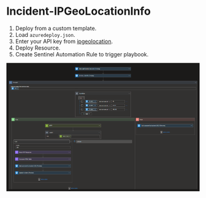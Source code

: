 # Incident-IPGeoLocationInfo

1. Deploy from a custom template.
2. Load `azuredeploy.json`.
3. Enter your API key from [ipgeolocation](https://ipgeolocation.io/signup.html).
4. Deploy Resource.
5. Create Sentinel Automation Rule to trigger playbook.

![Playbook](Incident-IPGeoLocationInfo.png)

